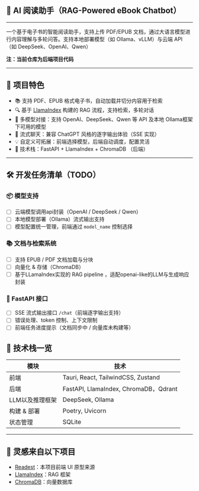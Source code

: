## 📖 AI 阅读助手（RAG-Powered eBook Chatbot）

---

一个基于电子书的智能阅读助手，支持上传 PDF/EPUB 文档，通过大语言模型进行内容理解与多轮问答。支持本地部署模型（如 Ollama、vLLM）与云端 API（如 DeepSeek、OpenAI、Qwen）

**注：当前仓库为后端项目代码**

---

## 🌟 项目特色

- 📚 支持 PDF、EPUB 格式电子书，自动加载并切分内容用于检索
- 🔍 基于 [LlamaIndex](https://www.llamaindex.ai/) 构建的 RAG 流程，支持检索，多轮对话
- 🧠 多模型对接：支持 OpenAI、DeepSeek、Qwen 等 API 及本地 Ollama框架下可用的模型
- 💬 流式聊天：兼容 ChatGPT 风格的逐字输出体验（SSE 实现）
- 💡 自定义可拓展：前端选择模型，后端自动调度，配置灵活
- 🧱 技术栈：FastAPI + LlamaIndex + ChromaDB （后端）

---

## 🛠️ 开发任务清单（TODO）

### 📦 模型支持

- [ ]  云端模型调用api封装（OpenAI / DeepSeek / Qwen）
- [ ]  本地模型部署（Ollama）流式输出支持
- [ ]  模型配置统一管理，前端通过 `model_name` 控制选择

### 📚 文档与检索系统

- [ ]  支持 EPUB / PDF 文档加载与分块
- [ ]  向量化 & 存储（ChromaDB）
- [ ]  基于LLamaIndex实现的 RAG pipeline ，适配openai-like的LLM与生成响应封装

### 💬 FastAPI 接口

- [ ]  SSE 流式输出接口 `/chat`（前端逐字输出支持）
- [ ]  错误处理、token 控制、上下文限制
- [ ]  前端任务进度提示（文档同步中 / 向量库未构建等）

## 🧠 技术栈一览

| 模块 | 技术 |
| --- | --- |
| 前端 | Tauri, React, TailwindCSS, Zustand |
| 后端 | FastAPI, LlamaIndex, ChromaDB，Qdrant |
| LLM以及推理框架 | DeepSeek, Ollama |
| 构建 & 部署 | Poetry, Uvicorn |
| 状态管理 | SQLite |

---

## 🤝 灵感来自以下项目

- [Readest](https://github.com/ilyasotkov/readest)：本项目前端 UI 原型来源
- [LlamaIndex](https://www.llamaindex.ai/)：RAG 框架
- [ChromaDB](https://www.trychroma.com/)：向量数据库